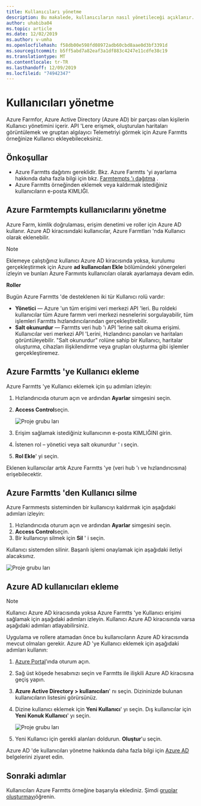 ```yaml
---
title: Kullanıcıları yönetme
description: Bu makalede, kullanıcıların nasıl yönetileceği açıklanır.
author: uhabiba04
ms.topic: article
ms.date: 12/02/2019
ms.author: v-umha
ms.openlocfilehash: f58db00e598fd08972adb60cbd8aae0d3bf3391d
ms.sourcegitcommit: b5ff5abd7a82eaf3a1df883c4247e11cdfe38c19
ms.translationtype: MT
ms.contentlocale: tr-TR
ms.lasthandoff: 12/09/2019
ms.locfileid: "74942347"
---
```

# <a name="manage-users"></a>Kullanıcıları yönetme

Azure Farmfor, Azure Active Directory (Azure AD) bir parçası olan kişilerin Kullanıcı yönetimini içerir. API 'Lere erişmek, oluşturulan haritaları görüntülemek ve gruptan algılayıcı Telemetriyi görmek için Azure Farmtts örneğinize Kullanıcı ekleyebileceksiniz.

## <a name="prerequisites"></a>Önkoşullar

- Azure Farmtts dağıtımı gereklidir. Bkz. Azure Farmtts 'yi ayarlama hakkında daha fazla bilgi için bkz. [Farmtempts 'ı dağıtma](prepare-for-deployment.md) .
- Azure Farmtts örneğinden eklemek veya kaldırmak istediğiniz kullanıcıların e-posta KIMLIĞI.

## <a name="manage-azure-farmbeats-users"></a>Azure Farmtempts kullanıcılarını yönetme

Azure Farm, kimlik doğrulaması, erişim denetimi ve roller için Azure AD kullanır. Azure AD kiracısındaki kullanıcılar, Azure Farmtları 'nda Kullanıcı olarak eklenebilir.

> [!NOTE]
> Eklemeye çalıştığınız kullanıcı Azure AD kiracısında yoksa, kurulumu gerçekleştirmek için Azure **ad kullanıcıları Ekle** bölümündeki yönergeleri izleyin ve bunları Azure Farmınts kullanıcıları olarak ayarlamaya devam edin.

**Roller**

Bugün Azure Farmtts 'de desteklenen iki tür Kullanıcı rolü vardır:

 - **Yönetici** — Azure 'un tüm erişimi veri merkezi API 'leri. Bu roldeki kullanıcılar tüm Azure farmm veri merkezi nesnelerini sorgulayabilir, tüm işlemleri Farmtts hızlandırıcılarından gerçekleştirebilir.
 - **Salt okunurdur** — Farmtts veri hub 'ı API 'lerine salt okuma erişimi. Kullanıcılar veri merkezi API 'Lerini, Hızlandırıcı panoları ve haritaları görüntüleyebilir. "Salt okunurdur" rolüne sahip bir Kullanıcı, haritalar oluşturma, cihazları ilişkilendirme veya grupları oluşturma gibi işlemler gerçekleştiremez.


## <a name="add-user-to-azure-farmbeats"></a>Azure Farmtts 'ye Kullanıcı ekleme

Azure Farmtts 'ye Kullanıcı eklemek için şu adımları izleyin:

1.  Hızlandırıcıda oturum açın ve ardından **Ayarlar** simgesini seçin.
2.  **Access Control**seçin.

    ![Proje grubu ları](./media/create-farms/settings-users-1.png)

3.  Erişim sağlamak istediğiniz kullanıcının e-posta KIMLIĞINI girin.
4.  İstenen rol – yönetici veya salt okunurdur ' ı seçin.
5.  **Rol Ekle**' yi seçin.

Eklenen kullanıcılar artık Azure Farmtts 'ye (veri hub 'ı ve hızlandırıcısına) erişebilecektir.

## <a name="delete-user-from-azure-farmbeats"></a>Azure Farmtts 'den Kullanıcı silme

Azure Farmmests sisteminden bir kullanıcıyı kaldırmak için aşağıdaki adımları izleyin:

1.  Hızlandırıcıda oturum açın ve ardından **Ayarlar** simgesini seçin.
2.  **Access Control**seçin.
3.  Bir kullanıcıyı silmek için **Sil** ' i seçin.

Kullanıcı sistemden silinir. Başarılı işlemi onaylamak için aşağıdaki iletiyi alacaksınız.

![Proje grubu ları](./media/create-farms/manage-users-2.png)

## <a name="add-azure-ad-users"></a>Azure AD kullanıcıları ekleme

> [!NOTE]
> Kullanıcı Azure AD kiracısında yoksa Azure Farmtts 'ye Kullanıcı erişimi sağlamak için aşağıdaki adımları izleyin. Kullanıcı Azure AD kiracısında varsa aşağıdaki adımları atlayabilirsiniz.
>

Uygulama ve rollere atamadan önce bu kullanıcıların Azure AD kiracısında mevcut olmaları gerekir. Azure AD 'ye Kullanıcı eklemek için aşağıdaki adımları kullanın:

1.  [Azure Portal](https://portal.azure.com/)’ında oturum açın.
2.  Sağ üst köşede hesabınızı seçin ve Farmtts ile ilişkili Azure AD kiracısına geçiş yapın.
3.  **Azure Active Directory > kullanıcıları**' nı seçin.
    Dizininizde bulunan kullanıcıların listesini görürsünüz.
4.  Dizine kullanıcı eklemek için **Yeni Kullanıcı**' yı seçin. Dış kullanıcılar için **Yeni Konuk Kullanıcı**' yı seçin.

    ![Proje grubu ları](./media/create-farms/manage-users-3.png)

5.  Yeni Kullanıcı için gerekli alanları doldurun. **Oluştur**'u seçin.

Azure AD 'de kullanıcıları yönetme hakkında daha fazla bilgi için [Azure AD](https://docs.microsoft.com/azure/active-directory/fundamentals/add-users-azure-active-directory/) belgelerini ziyaret edin.

## <a name="next-steps"></a>Sonraki adımlar

Kullanıcıları Azure Farmtts örneğine başarıyla eklediniz. Şimdi [gruplar oluşturmayı](manage-farms.md#create-farms)öğrenin.

